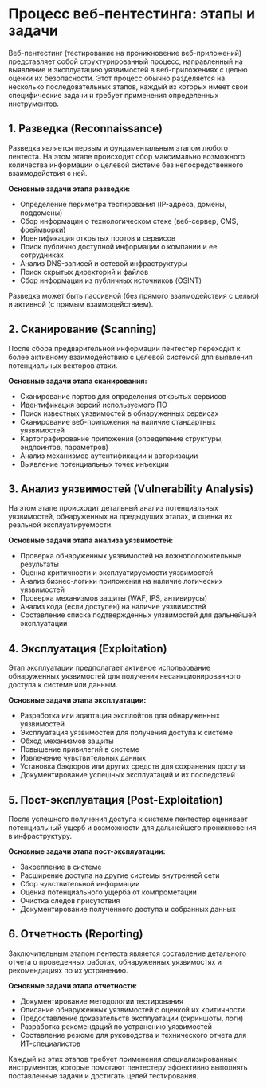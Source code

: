 # Процесс веб-пентестинга: этапы и задачи

Веб-пентестинг (тестирование на проникновение веб-приложений) представляет собой структурированный процесс, направленный на выявление и эксплуатацию уязвимостей в веб-приложениях с целью оценки их безопасности. Этот процесс обычно разделяется на несколько последовательных этапов, каждый из которых имеет свои специфические задачи и требует применения определенных инструментов.

## 1. Разведка (Reconnaissance)

Разведка является первым и фундаментальным этапом любого пентеста. На этом этапе происходит сбор максимально возможного количества информации о целевой системе без непосредственного взаимодействия с ней.

**Основные задачи этапа разведки:**
- Определение периметра тестирования (IP-адреса, домены, поддомены)
- Сбор информации о технологическом стеке (веб-сервер, CMS, фреймворки)
- Идентификация открытых портов и сервисов
- Поиск публично доступной информации о компании и ее сотрудниках
- Анализ DNS-записей и сетевой инфраструктуры
- Поиск скрытых директорий и файлов
- Сбор информации из публичных источников (OSINT)

Разведка может быть пассивной (без прямого взаимодействия с целью) и активной (с прямым взаимодействием).

## 2. Сканирование (Scanning)

После сбора предварительной информации пентестер переходит к более активному взаимодействию с целевой системой для выявления потенциальных векторов атаки.

**Основные задачи этапа сканирования:**
- Сканирование портов для определения открытых сервисов
- Идентификация версий используемого ПО
- Поиск известных уязвимостей в обнаруженных сервисах
- Сканирование веб-приложения на наличие стандартных уязвимостей
- Картографирование приложения (определение структуры, эндпоинтов, параметров)
- Анализ механизмов аутентификации и авторизации
- Выявление потенциальных точек инъекции

## 3. Анализ уязвимостей (Vulnerability Analysis)

На этом этапе происходит детальный анализ потенциальных уязвимостей, обнаруженных на предыдущих этапах, и оценка их реальной эксплуатируемости.

**Основные задачи этапа анализа уязвимостей:**
- Проверка обнаруженных уязвимостей на ложноположительные результаты
- Оценка критичности и эксплуатируемости уязвимостей
- Анализ бизнес-логики приложения на наличие логических уязвимостей
- Проверка механизмов защиты (WAF, IPS, антивирусы)
- Анализ кода (если доступен) на наличие уязвимостей
- Составление списка подтвержденных уязвимостей для дальнейшей эксплуатации

## 4. Эксплуатация (Exploitation)

Этап эксплуатации предполагает активное использование обнаруженных уязвимостей для получения несанкционированного доступа к системе или данным.

**Основные задачи этапа эксплуатации:**
- Разработка или адаптация эксплойтов для обнаруженных уязвимостей
- Эксплуатация уязвимостей для получения доступа к системе
- Обход механизмов защиты
- Повышение привилегий в системе
- Извлечение чувствительных данных
- Установка бэкдоров или других средств для сохранения доступа
- Документирование успешных эксплуатаций и их последствий

## 5. Пост-эксплуатация (Post-Exploitation)

После успешного получения доступа к системе пентестер оценивает потенциальный ущерб и возможности для дальнейшего проникновения в инфраструктуру.

**Основные задачи этапа пост-эксплуатации:**
- Закрепление в системе
- Расширение доступа на другие системы внутренней сети
- Сбор чувствительной информации
- Оценка потенциального ущерба от компрометации
- Очистка следов присутствия
- Документирование полученного доступа и собранных данных

## 6. Отчетность (Reporting)

Заключительным этапом пентеста является составление детального отчета о проведенных работах, обнаруженных уязвимостях и рекомендациях по их устранению.

**Основные задачи этапа отчетности:**
- Документирование методологии тестирования
- Описание обнаруженных уязвимостей с оценкой их критичности
- Предоставление доказательств эксплуатации (скриншоты, логи)
- Разработка рекомендаций по устранению уязвимостей
- Составление резюме для руководства и технического отчета для ИТ-специалистов

Каждый из этих этапов требует применения специализированных инструментов, которые помогают пентестеру эффективно выполнять поставленные задачи и достигать целей тестирования.

